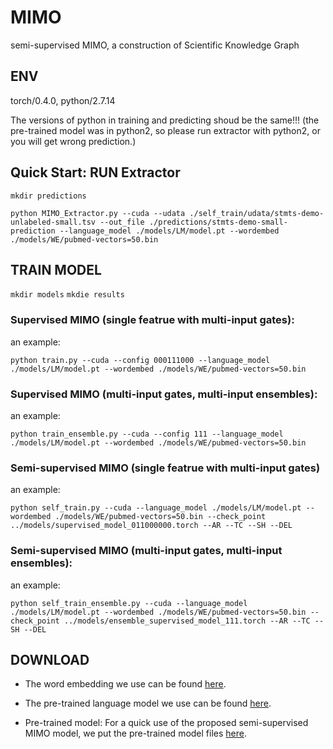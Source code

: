 # MIMO
semi-supervised MIMO, a construction of Scientific Knowledge  Graph 

## ENV

torch/0.4.0, python/2.7.14

The versions of python in training and predicting shoud be the same!!! (the pre-trained model was in python2, so please run extractor with python2, or you will get wrong prediction.) 

## Quick Start: RUN Extractor

`mkdir predictions`

`python MIMO_Extractor.py --cuda --udata ./self_train/udata/stmts-demo-unlabeled-small.tsv --out_file ./predictions/stmts-demo-small-prediction --language_model ./models/LM/model.pt --wordembed ./models/WE/pubmed-vectors=50.bin`

## TRAIN MODEL

`mkdir models`
`mkdie results`

### Supervised MIMO (single featrue with multi-input gates):
 
an example:

`python train.py --cuda --config 000111000 --language_model ./models/LM/model.pt --wordembed ./models/WE/pubmed-vectors=50.bin`

### Supervised MIMO (multi-input gates, multi-input ensembles):

an example:

`python train_ensemble.py --cuda --config 111 --language_model ./models/LM/model.pt --wordembed ./models/WE/pubmed-vectors=50.bin`

### Semi-supervised MIMO (single featrue with multi-input gates)

an example:

`python self_train.py --cuda --language_model ./models/LM/model.pt --wordembed ./models/WE/pubmed-vectors=50.bin --check_point ../models/supervised_model_011000000.torch --AR --TC --SH --DEL`

### Semi-supervised MIMO (multi-input gates, multi-input ensembles):

an example:

`python self_train_ensemble.py --cuda --language_model ./models/LM/model.pt --wordembed ./models/WE/pubmed-vectors=50.bin --check_point ../models/ensemble_supervised_model_111.torch --AR --TC --SH --DEL`

## DOWNLOAD

* The word embedding we use can be found [here](https://www.dropbox.com/sh/6yx1l8euehgw12k/AAB9mWc3m8H7niuEF7NBYUdRa?dl=0}{\underline{here}}\footnote{\url{https://www.dropbox.com/sh/6yx1l8euehgw12k/AAB9mWc3m8H7niuEF7NBYUdRa?dl=0}).

* The pre-trained language model we use can be found [here](https://www.dropbox.com/sh/q1kehix8q58sxmh/AADU35QFu1ZMuNQFTiEYWSxUa?dl=0}{\underline{here}}\footnote{\url{https://www.dropbox.com/sh/q1kehix8q58sxmh/AADU35QFu1ZMuNQFTiEYWSxUa?dl=0}}).

* Pre-trained model: For a quick use of the proposed semi-supervised MIMO model, we put the pre-trained model files [here](https://www.dropbox.com/sh/rfm95k9kopmfdpb/AACCUzHvpR2M3GOIs9nyNo1Ua?dl=0}{\underline{online}}\footnote{\url{https://www.dropbox.com/sh/rfm95k9kopmfdpb/AACCUzHvpR2M3GOIs9nyNo1Ua?dl=0}}).
